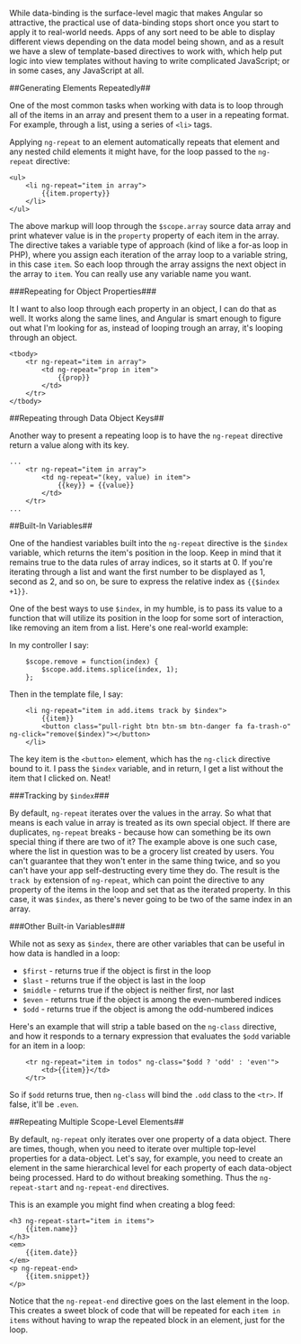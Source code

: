 While data-binding is the surface-level magic that makes Angular so attractive, the practical use of data-binding stops short once you start to apply it to real-world needs.  Apps of any sort need to be able to display different views depending on the data model being shown, and as a result we have a slew of template-based directives to work with, which help put logic into view templates without having to write complicated JavaScript; or in some cases, any JavaScript at all.

##Generating Elements Repeatedly##

One of the most common tasks when working with data is to loop through all of the items in an array and present them to a user in a repeating format.  For example, through a list, using a series of `<li>` tags.

Applying `ng-repeat` to an element automatically repeats that element and any nested child elements it might have, for the loop passed to the `ng-repeat` directive:

	<ul>
		<li ng-repeat="item in array">
			{{item.property}}
		</li>
	</ul>

The above markup will loop through the `$scope.array` source data array and print whatever value is in the `property` property of each item in the array.  The directive takes a variable type of approach (kind of like a for-as loop in PHP), where you assign each iteration of the array loop to a variable string, in this case `item`.  So each loop through the array assigns the next object in the array to `item`.  You can really use any variable name you want.

###Repeating for Object Properties###

It I want to also loop through each property in an object, I can do that as well.  It works along the same lines, and Angular is smart enough to figure out what I'm looking for as, instead of looping trough an array, it's looping through an object.

	<tbody>
        <tr ng-repeat="item in array">
            <td ng-repeat="prop in item">
                {{prop}}
            </td>
        </tr>
    </tbody>

##Repeating through Data Object Keys##

Another way to present a repeating loop is to have the `ng-repeat` directive return a value along with its key.

	...
        <tr ng-repeat="item in array">
            <td ng-repeat="(key, value) in item">
                {{key}} = {{value}}
            </td>
        </tr>
	...

##Built-In Variables##

One of the handiest variables built into the `ng-repeat` directive is the `$index` variable, which returns the item's position in the loop.  Keep in mind that it remains true to the data rules of array indices, so it starts at 0.  If you're iterating through a list and want the first number to be displayed as 1, second as 2, and so on, be sure to express the relative index as `{{$index +1}}`.

 One of the best ways to use `$index`, in my humble, is to pass its value to a function that will utilize its position in the loop for some sort of interaction, like removing an item from a list.  Here's one real-world example:

In my controller I say:

        $scope.remove = function(index) {
            $scope.add.items.splice(index, 1);
        };

Then in the template file, I say:

        <li ng-repeat="item in add.items track by $index">
            {{item}}
            <button class="pull-right btn btn-sm btn-danger fa fa-trash-o" ng-click="remove($index)"></button>
        </li>

The key item is the `<button>` element, which has the `ng-click` directive bound to it.  I pass the `$index` variable, and in return, I get a list without the item that I clicked on.  Neat!

###Tracking by `$index`###

By default, `ng-repeat` iterates over the values in the array.  So what that means is each value in array is treated as its own special object. If there are duplicates, `ng-repeat` breaks - because how can something be its own special thing if there are two of it?  The example above is one such case, where the list in question was to be a grocery list created by users.  You can't guarantee that they won't enter in the same thing twice, and so you can't have your app self-destructing every time they do.  The result is the `track by` extension of `ng-repeat`, which can point the directive to any property of the items in the loop and set that as the iterated property.  In this case, it was `$index`, as there's never going to be two of the same index in an array.

###Other Built-in Variables###

While not as sexy as `$index`, there are other variables that can be useful in how data is handled in a loop:

* `$first` - returns true if the object is first in the loop
* `$last` - returns true if the object is last in the loop
* `$middle` - returns true if the object is neither first, nor last
* `$even` - returns true if the object is among the even-numbered indices
* `$odd` - returns true if the object is among the odd-numbered indices

Here's an example that will strip a table based on the `ng-class` directive, and how it responds to a ternary expression that evaluates the `$odd` variable for an item in a loop:

		<tr ng-repeat="item in todos" ng-class="$odd ? 'odd' : 'even'">
            <td>{{item}}</td>
        </tr>

So if `$odd` returns true, then `ng-class` will bind the `.odd` class to the `<tr>`.  If false, it'll be `.even`.

##Repeating Multiple Scope-Level Elements##

By default, `ng-repeat` only iterates over one property of a data object.  There are times, though, when you need to iterate over multiple top-level properties for a data-object.  Let's say, for example, you need to create an element in the same hierarchical level for each property of each data-object being processed.  Hard to do without breaking something.  Thus the `ng-repeat-start` and `ng-repeat-end` directives.

This is an example you might find when creating a blog feed:

	<h3 ng-repeat-start="item in items">
		{{item.name}}
	</h3>
	<em>
		{{item.date}}
	</em>
	<p ng-repeat-end>
		{{item.snippet}}
	</p>

Notice that the `ng-repeat-end` directive goes on the last element in the loop.  This creates a sweet block of code that will be repeated for each `item in items` without having to wrap the repeated block in an element, just for the loop.